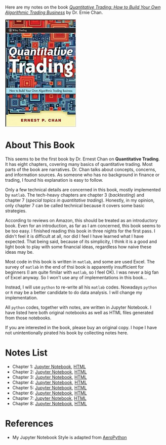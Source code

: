 Here are my notes on the book *[Quantitative Trading: How to Build Your Own Algorithmic Trading Business](https://www.amazon.com/Quantitative-Trading-Build-Algorithmic-Business/dp/0470284889/ref=sr_1_1?ie=UTF8&qid=1493239940&sr=8-1&keywords=quant+trading+ernie+chan)* by Dr. Ernie Chan. 

![book cover](./assets/img/book_cover.jpg)


# About This Book

This seems to be the first book by Dr. Ernest Chan on **Quantitative Trading**. It has eight chapters, covering many basics of quantitative trading. Most parts of the book are narratives. Dr. Chan talks about concepts, concerns, and information sources. As someone who has no background in finance or trading, I found his explanation is easy to follow. 

Only a few technical details are concerned in this book, mostly implemented by `matlab`. The tech-heavy chapters are chapter 3 (*backtesting*) and chapter 7 (*special topics in quantitative trading*). Honestly, in my opinion, only chapter 7 can be called technical because it covers some basic strategies.

According to reviews on Amazon, this should be treated as an introductory book. Even for an introduction, as far as I am concerned, this book seems to be too easy. I finished reading this book in three nights for the first pass. I didn't feel it is difficult at all, nor did I feel I have learned what I have expected. That being said, because of its simplicity, I think it is a good and light book to play with some financial ideas, regardless how naive these ideas may be.

Most code in this book is written in `matlab`, and some are used Excel. The survey of `matlab` in the end of thsi book is apparently insufficient for beginners (I am quite fimilar with `matlab`, so I feel OK). I was never a big fan of Excel anyway. So I won't use any of implementations in this book...

Instead,  I will use `python` to re-write all his `matlab` codes.  Nowadays `python` or `R` may be a better candidate to do data analysis. I will change my implementation.  

All `python` codes, together with notes, are written in Jupyter Notebook. I have listed here both original notebooks as well as HTML files generated from those notebooks.

If you are interested in the book, please buy an original copy. I hope I have not unintentionally pirated his book by collecting notes here.

# Notes List

- Chapter 1: [Jupyter Notebook](./notebook/Chapter_1.ipynb), [HTML](./html/Chapter_1.html)
- Chapter 2: [Jupyter Notebook](./notebook/Chapter_2.ipynb), [HTML](./html/Chapter_2.html)
- Chapter 3: [Jupyter Notebook](./notebook/Chapter_3.ipynb), [HTML](./html/Chapter_3.html)
- Chapter 4: [Jupyter Notebook](./notebook/Chapter_4.ipynb), [HTML](./html/Chapter_4.html)
- Chapter 5: [Jupyter Notebook](./notebook/Chapter_5.ipynb), [HTML](./html/Chapter_5.html)
- Chapter 6: [Jupyter Notebook](./notebook/Chapter_6.ipynb), [HTML](./html/Chapter_6.html)
- Chapter 7: [Jupyter Notebook](./notebook/Chapter_7.ipynb), [HTML](./html/Chapter_7.html)
- Chapter 8: [Jupyter Notebook](./notebook/Chapter_8.ipynb), [HTML](./html/Chapter_8.html)


# References

- My Jupyter Notebook Style is adapted from [AeroPython](https://github.com/barbagroup/AeroPython)